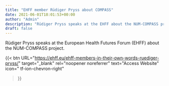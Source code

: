 ```yaml
---
title: "EHFF member Rüdiger Pryss about COMPASS"
date: 2021-06-01T18:01:53+00:00
author: "Admin"
description: "Rüdiger Pryss speaks at the EHFF about the NUM-COMPASS project"
draft: false
---
```


Rüdiger Pryss speaks at the European Health Futures Forum (EHFF) about the NUM-COMPASS project.

{{< btn
        URL="https://ehff.eu/ehff-members-in-their-own-words-ruediger-pryss/"
        target="_blank"
        rel="noopener noreferrer"
        text="Access Website"
        icon=" tf-ion-chevron-right"
>}}
